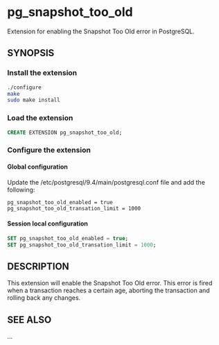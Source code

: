 pg_snapshot_too_old
===================

Extension for enabling the Snapshot Too Old error in PostgreSQL.

SYNOPSIS
--------

### Install the extension

```bash
./configure
make
sudo make install
```

### Load the extension

```sql
CREATE EXTENSION pg_snapshot_too_old;
```

### Configure the extension

#### Global configuration

Update the /etc/postgresql/9.4/main/postgresql.conf file and add the following:

```
pg_snapshot_too_old_enabled = true
pg_snapshot_too_old_transation_limit = 1000
```

#### Session local configuration

```sql
SET pg_snapshot_too_old_enabled = true;
SET pg_snapshot_too_old_transation_limit = 1000;
```

DESCRIPTION
-----------

This extension will enable the Snapshot Too Old error. This error is fired when
a transaction reaches a certain age, aborting the transaction and rolling back
any changes.

SEE ALSO
--------

...
